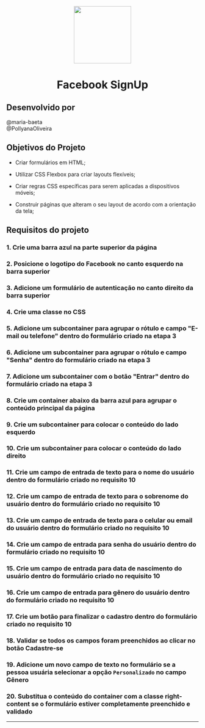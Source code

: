 <p align="center"><img width='150px' src='https://sabores.ufms.br/files/2016/07/facebook-icon-transparent-background-png-1.png' />
<h1 align="center">Facebook SignUp</h1>  </p>


## Desenvolvido por

@maria-baeta
<br>
@PollyanaOliveira


## Objetivos do Projeto

  * Criar formulários em HTML;

  * Utilizar CSS Flexbox para criar layouts flexíveis;

  * Criar regras CSS específicas para serem aplicadas a dispositivos móveis;

  * Construir páginas que alteram o seu layout de acordo com a orientação da tela;

## Requisitos do projeto

### 1. Crie uma barra azul na parte superior da página

### 2. Posicione o logotipo do Facebook no canto esquerdo na barra superior

### 3. Adicione um formulário de autenticação no canto direito da barra superior

### 4. Crie uma classe no CSS 

### 5. Adicione um subcontainer para agrupar o rótulo e campo "E-mail ou telefone" dentro do formulário criado na etapa 3

### 6. Adicione um subcontainer para agrupar o rótulo e campo "Senha" dentro do formulário criado na etapa 3

### 7. Adicione um subcontainer com o botão "Entrar" dentro do formulário criado na etapa 3

### 8. Crie um container abaixo da barra azul para agrupar o conteúdo principal da página

### 9. Crie um subcontainer para colocar o conteúdo do lado esquerdo

### 10. Crie um subcontainer para colocar o conteúdo do lado direito

### 11. Crie um campo de entrada de texto para o nome do usuário dentro do formulário criado no requisito 10

### 12. Crie um campo de entrada de texto para o sobrenome do usuário dentro do formulário criado no requisito 10

### 13. Crie um campo de entrada de texto para o celular ou email do usuário dentro do formulário criado no requisito 10

### 14. Crie um campo de entrada para senha do usuário dentro do formulário criado no requisito 10

### 15. Crie um campo de entrada para data de nascimento do usuário dentro do formulário criado no requisito 10

### 16. Crie um campo de entrada para gênero do usuário dentro do formulário criado no requisito 10

### 17. Crie um botão para finalizar o cadastro dentro do formulário criado no requisito 10

### 18. Validar se todos os campos foram preenchidos ao clicar no botão Cadastre-se

### 19. Adicione um novo campo de texto no formulário se a pessoa usuária selecionar a opção `Personalizado` no campo Gênero

### 20. Substitua o conteúdo do container com a classe right-content se o formulário estiver completamente preenchido e validado

---
